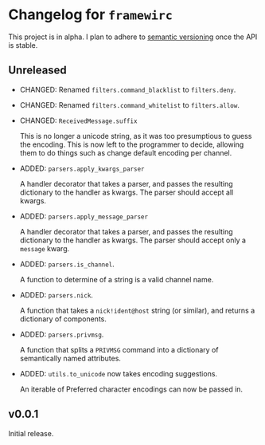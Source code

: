 # Changelog for `framewirc`

This project is in alpha. I plan to adhere to [semantic versioning][semver]
once the API is stable.

## Unreleased

- CHANGED: Renamed `filters.command_blacklist` to `filters.deny`.

- CHANGED: Renamed `filters.command_whitelist` to `filters.allow`.

- CHANGED: `ReceivedMessage.suffix`

  This is no longer a unicode string, as it was too presumptious to guess the
  encoding. This is now left to the programmer to decide, allowing them to do
  things such as change default encoding per channel.

- ADDED: `parsers.apply_kwargs_parser`

  A handler decorator that takes a parser, and passes the resulting dictionary
  to the handler as kwargs. The parser should accept all kwargs.

- ADDED: `parsers.apply_message_parser`

  A handler decorator that takes a parser, and passes the resulting dictionary
  to the handler as kwargs. The parser should accept only a `message` kwarg.

- ADDED: `parsers.is_channel`.

  A function to determine of a string is a valid channel name.

- ADDED: `parsers.nick`.

  A function that takes a `nick!ident@host` string (or similar), and returns a
  dictionary of components.

- ADDED: `parsers.privmsg`.

  A function that splits a `PRIVMSG` command into a dictionary of semantically
  named attributes.

- ADDED: `utils.to_unicode` now takes encoding suggestions.

  An iterable of Preferred character encodings can now be passed in.

## v0.0.1

Initial release.


[semver]: http://semver.org/spec/v2.0.0.html

